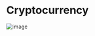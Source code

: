# Cryptocurrency
![image](https://github.com/Anti-RakPro/Cryptocurrency/assets/57501550/e703b36a-1447-424d-9eac-1b3d75a25c77)
